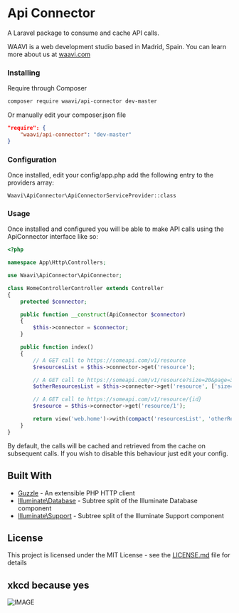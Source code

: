 # Api Connector

A Laravel package to consume and cache API calls.

WAAVI is a web development studio based in Madrid, Spain. You can learn more about us at [waavi.com](http://waavi.com)

### Installing

Require through Composer

```bash
composer require waavi/api-connector dev-master
```

Or manually edit your composer.json file

```json
"require": {
    "waavi/api-connector": "dev-master"
}
```

### Configuration

Once installed, edit your config/app.php add the following entry to the providers array:

```
Waavi\ApiConnector\ApiConnectorServiceProvider::class
```

### Usage

Once installed and configured you will be able to make API calls using the ApiConnector interface like so:

```php
<?php

namespace App\Http\Controllers;

use Waavi\ApiConnector\ApiConnector;

class HomeControllerController extends Controller
{
    protected $connector;

    public function __construct(ApiConnector $connector)
    {
        $this->connector = $connector;
    }

    public function index()
    {
        // A GET call to https://someapi.com/v1/resource
        $resourcesList = $this->connector->get('resource');

        // A GET call to https://someapi.com/v1/resource?size=20&page=3
        $otherResourcesList = $this->connector->get('resource', ['size=20', 'page=3']);

        // A GET call to https://someapi.com/v1/resource/{id}
        $resource = $this->connector->get('resource/1');

        return view('web.home')->with(compact('resourcesList', 'otherResourcesList', 'resource'));
    }
}
```

By default, the calls will be cached and retrieved from the cache on subsequent calls. If you wish to disable this behaviour just edit your config.

## Built With

* [Guzzle](https://github.com/guzzle/guzzle) - An extensible PHP HTTP client
* [Illuminate\Database](https://github.com/illuminate/database) - Subtree split of the Illuminate Database component
* [Illuminate\Support](https://github.com/illuminate/support) - Subtree split of the Illuminate Support component

## License

This project is licensed under the MIT License - see the [LICENSE.md](LICENSE.md) file for details

## xkcd because yes
![IMAGE](https://imgs.xkcd.com/comics/api.png )

